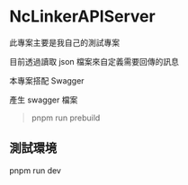 # NcLinkerAPIServer

此專案主要是我自己的測試專案

目前透過讀取 json 檔案來自定義需要回傳的訊息

本專案搭配 Swagger 

產生 swagger 檔案

> pnpm run prebuild


## 測試環境

pnpm run dev

